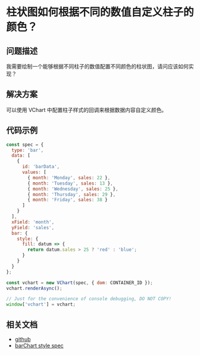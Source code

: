 # 柱状图如何根据不同的数值自定义柱子的颜色？

## 问题描述

我需要绘制一个能够根据不同柱子的数值配置不同颜色的柱状图，请问应该如何实现？

## 解决方案

可以使用 VChart 中配置柱子样式的回调来根据数据内容自定义颜色。

## 代码示例

```javascript livedemo
const spec = {
  type: 'bar',
  data: [
    {
      id: 'barData',
      values: [
        { month: 'Monday', sales: 22 },
        { month: 'Tuesday', sales: 13 },
        { month: 'Wednesday', sales: 25 },
        { month: 'Thursday', sales: 29 },
        { month: 'Friday', sales: 38 }
      ]
    }
  ],
  xField: 'month',
  yField: 'sales',
  bar: {
    style: {
      fill: datum => {
        return datum.sales > 25 ? 'red' : 'blue';
      }
    }
  }
};

const vchart = new VChart(spec, { dom: CONTAINER_ID });
vchart.renderAsync();

// Just for the convenience of console debugging, DO NOT COPY!
window['vchart'] = vchart;
```

## 相关文档

- [github](https://github.com/VisActor/VChart)
- [barChart style spec](https://www.visactor.io/vchart/option/barChart#bar.style.fill)
